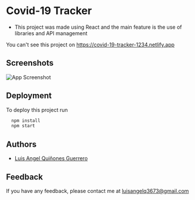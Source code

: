 # Covid-19 Tracker

- This project was made using React and the main feature is the use of libraries and API management

You can't see this project on https://covid-19-tracker-1234.netlify.app

## Screenshots

![App Screenshot](https://screenshot-proxy.netlify.app/f_avif,w_336/https://d33wubrfki0l68.cloudfront.net/62857847e92e04000b781036/screenshot_2022-05-18-22-51-37-0000.png)


## Deployment
To deploy this project run

```bash
  npm install
  npm start
```


  
## Authors

- [Luis Angel Quiñones Guerrero](https://github.com/luisangelq)

  
## Feedback

If you have any feedback, please contact me at luisangelq3673@gmail.com
